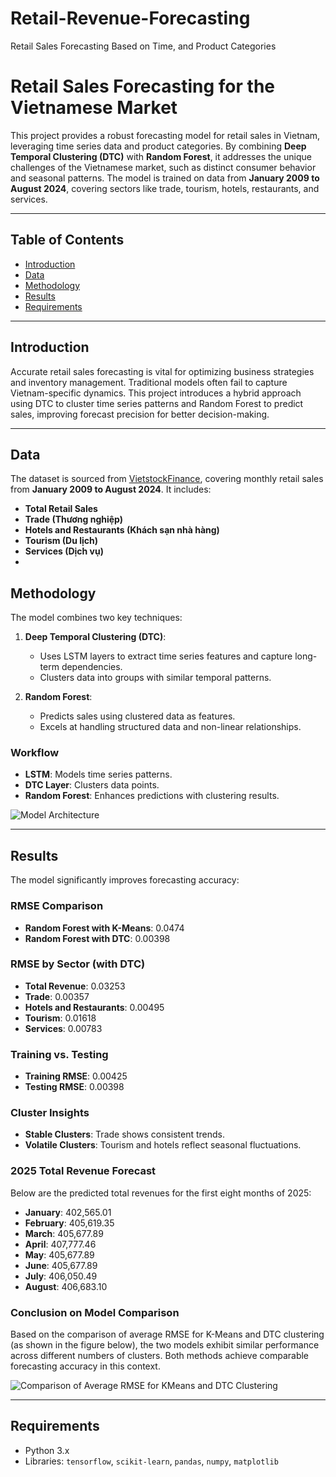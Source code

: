 # Retail-Revenue-Forecasting
Retail Sales Forecasting Based on Time, and Product Categories
# Retail Sales Forecasting for the Vietnamese Market

This project provides a robust forecasting model for retail sales in Vietnam, leveraging time series data and product categories. By combining **Deep Temporal Clustering (DTC)** with **Random Forest**, it addresses the unique challenges of the Vietnamese market, such as distinct consumer behavior and seasonal patterns. The model is trained on data from **January 2009 to August 2024**, covering sectors like trade, tourism, hotels, restaurants, and services.

---

## Table of Contents

- [Introduction](#introduction)
- [Data](#data)
- [Methodology](#methodology)
- [Results](#results)
- [Requirements](#requirements)

---

## Introduction

Accurate retail sales forecasting is vital for optimizing business strategies and inventory management. Traditional models often fail to capture Vietnam-specific dynamics. This project introduces a hybrid approach using DTC to cluster time series patterns and Random Forest to predict sales, improving forecast precision for better decision-making.

---

## Data

The dataset is sourced from [VietstockFinance](https://vietstock.vn/), covering monthly retail sales from **January 2009 to August 2024**. It includes:

- **Total Retail Sales**
- **Trade (Thương nghiệp)**
- **Hotels and Restaurants (Khách sạn nhà hàng)**
- **Tourism (Du lịch)**
- **Services (Dịch vụ)**
- 
## Methodology

The model combines two key techniques:

1. **Deep Temporal Clustering (DTC)**:
   - Uses LSTM layers to extract time series features and capture long-term dependencies.
   - Clusters data into groups with similar temporal patterns.

2. **Random Forest**:
   - Predicts sales using clustered data as features.
   - Excels at handling structured data and non-linear relationships.

### Workflow
- **LSTM**: Models time series patterns.
- **DTC Layer**: Clusters data points.
- **Random Forest**: Enhances predictions with clustering results.

![Model Architecture](https://github.com/user-attachments/assets/e71ca5fd-a863-4015-a601-f7acdc7f1509)

---

## Results

The model significantly improves forecasting accuracy:

### RMSE Comparison
- **Random Forest with K-Means**: 0.0474
- **Random Forest with DTC**: 0.00398

### RMSE by Sector (with DTC)
- **Total Revenue**: 0.03253
- **Trade**: 0.00357
- **Hotels and Restaurants**: 0.00495
- **Tourism**: 0.01618
- **Services**: 0.00783

### Training vs. Testing
- **Training RMSE**: 0.00425
- **Testing RMSE**: 0.00398

### Cluster Insights
- **Stable Clusters**: Trade shows consistent trends.
- **Volatile Clusters**: Tourism and hotels reflect seasonal fluctuations.

### 2025 Total Revenue Forecast
Below are the predicted total revenues for the first eight months of 2025:
- **January**: 402,565.01
- **February**: 405,619.35
- **March**: 405,677.89
- **April**: 407,777.46
- **May**: 405,677.89
- **June**: 405,677.89
- **July**: 406,050.49
- **August**: 406,683.10

### Conclusion on Model Comparison
Based on the comparison of average RMSE for K-Means and DTC clustering (as shown in the figure below), the two models exhibit similar performance across different numbers of clusters. Both methods achieve comparable forecasting accuracy in this context.

![Comparison of Average RMSE for KMeans and DTC Clustering](https://github.com/user-attachments/assets/194b9e70-6ac4-4cea-bd90-6725f5087a38)



---
## Requirements
- Python 3.x
- Libraries: `tensorflow`, `scikit-learn`, `pandas`, `numpy`, `matplotlib`

